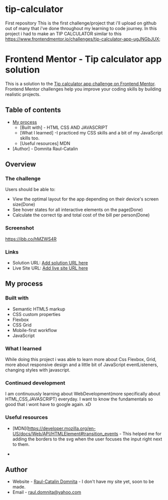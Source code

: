 # tip-calculator
First repository
This is the first challenge/project that i'll upload on github out of many that i've done throughout my learning to code journey.
In this project i had to make an TIP CALCULATOR similar to this https://www.frontendmentor.io/challenges/tip-calculator-app-ugJNGbJUX;


# Frontend Mentor - Tip calculator app solution

This is a solution to the [Tip calculator app challenge on Frontend Mentor](https://www.frontendmentor.io/challenges/tip-calculator-app-ugJNGbJUX). Frontend Mentor challenges help you improve your coding skills by building realistic projects.

## Table of contents


- [My process](#my-process)
  - [Built with] - HTML CSS AND JAVASCRIPT
  - [What I learned] -I practiced my CSS skills and a bit of my JavaScript skills too.
  - [Useful resources] MDN
- [Author] - Domnita Raul-Catalin


## Overview

### The challenge

Users should be able to:

- View the optimal layout for the app depending on their device's screen size(Done)
- See hover states for all interactive elements on the page(Done)
- Calculate the correct tip and total cost of the bill per person(Done)

### Screenshot

https://ibb.co/hMZWS4R

### Links

- Solution URL: [Add solution URL here](https://your-solution-url.com)
- Live Site URL: [Add live site URL here](https://your-live-site-url.com)

## My process

### Built with

- Semantic HTML5 markup
- CSS custom properties
- Flexbox
- CSS Grid
- Mobile-first workflow
- JavaScript



### What I learned

While doing this project i was able to learn more about Css Flexbox, Grid, more about responsive design and a little bit of JavaScript eventListeners, changing styles with javascript.

### Continued development

I am continuously learning about WebDevelopment(more specifically about HTML,CSS,JAVASCRIPT) everyday. I want to know the fundamentals so good that i wont have to google again. xD

### Useful resources

- [MDN](https://developer.mozilla.org/en-US/docs/Web/API/HTMLElement#transition_events - This helped me for adding the borders to the svg when the user focuses the input right next to them.
*

## Author

- Website - [Raul-Catalin Domnita](https://www.freecodecamp.org/cataraul98) - I don't have my site yet, soon to be made.
- Email - raul.domnita@yahoo.com



